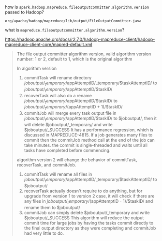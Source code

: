 
how is `spark.hadoop.mapreduce.fileoutputcommitter.algorithm.version` passed to Hadoop?

`org/apache/hadoop/mapreduce/lib/output/FileOutputCommitter.java`


what is `mapreduce.fileoutputcommitter.algorithm.version`?

https://hadoop.apache.org/docs/r2.7.0/hadoop-mapreduce-client/hadoop-mapreduce-client-core/mapred-default.xml

> The file output committer algorithm version, valid algorithm version number: 1 or 2, default to 1, which is the original algorithm 
>
> In algorithm version 
> 1. commitTask will rename directory $joboutput/_temporary/$appAttemptID/_temporary/$taskAttemptID/ to $joboutput/_temporary/$appAttemptID/$taskID/ 
> 2. recoverTask will also do a rename $joboutput/_temporary/$appAttemptID/$taskID/ to $joboutput/_temporary/($appAttemptID + 1)/$taskID/ 
> 3. commitJob will merge every task output file in $joboutput/_temporary/$appAttemptID/$taskID/ to $joboutput/, then it will delete $joboutput/_temporary/ and write $joboutput/_SUCCESS 
It has a performance regression, which is discussed in MAPREDUCE-4815. If a job generates many files to commit then the commitJob method call at the end of the job can take minutes. the commit is single-threaded and waits until all tasks have completed before commencing. 
>
> algorithm version 2 will change the behavior of commitTask, recoverTask, and commitJob. 
> 1. commitTask will rename all files in $joboutput/_temporary/$appAttemptID/_temporary/$taskAttemptID/ to $joboutput/ 
> 2. recoverTask actually doesn't require to do anything, but for upgrade from version 1 to version 2 case, it will check if there are any files in $joboutput/_temporary/($appAttemptID - 1)/$taskID/ and rename them to $joboutput/ 
> 3. commitJob can simply delete $joboutput/_temporary and write $joboutput/_SUCCESS 
This algorithm will reduce the output commit time for large jobs by having the tasks commit directly to the final output directory as they were completing and commitJob had very little to do.
